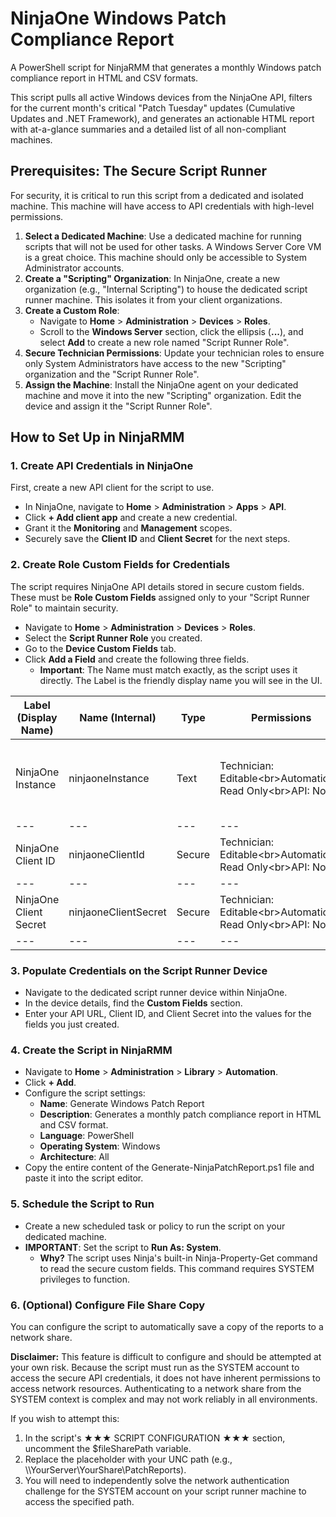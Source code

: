# **NinjaOne Windows Patch Compliance Report**

A PowerShell script for NinjaRMM that generates a monthly Windows patch compliance report in HTML and CSV formats.

This script pulls all active Windows devices from the NinjaOne API, filters for the current month's critical "Patch Tuesday" updates (Cumulative Updates and .NET Framework), and generates an actionable HTML report with at-a-glance summaries and a detailed list of all non-compliant machines.

## **Prerequisites: The Secure Script Runner**

For security, it is critical to run this script from a dedicated and isolated machine. This machine will have access to API credentials with high-level permissions.

1. **Select a Dedicated Machine**: Use a dedicated machine for running scripts that will not be used for other tasks. A Windows Server Core VM is a great choice. This machine should only be accessible to System Administrator accounts.
2. **Create a "Scripting" Organization**: In NinjaOne, create a new organization (e.g., "Internal Scripting") to house the dedicated script runner machine. This isolates it from your client organizations.
3. **Create a Custom Role**:
    - Navigate to **Home** > **Administration** > **Devices** > **Roles**.
    - Scroll to the **Windows Server** section, click the ellipsis (**...**), and select **Add** to create a new role named "Script Runner Role".
4. **Secure Technician Permissions**: Update your technician roles to ensure only System Administrators have access to the new "Scripting" organization and the "Script Runner Role".
5. **Assign the Machine**: Install the NinjaOne agent on your dedicated machine and move it into the new "Scripting" organization. Edit the device and assign it the "Script Runner Role".

## **How to Set Up in NinjaRMM**

### **1\. Create API Credentials in NinjaOne**

First, create a new API client for the script to use.

- In NinjaOne, navigate to **Home** > **Administration** > **Apps** > **API**.
- Click **\+ Add client app** and create a new credential.
- Grant it the **Monitoring** and **Management** scopes.
- Securely save the **Client ID** and **Client Secret** for the next steps.

### **2\. Create Role Custom Fields for Credentials**

The script requires NinjaOne API details stored in secure custom fields. These must be **Role Custom Fields** assigned only to your "Script Runner Role" to maintain security.

- Navigate to **Home** > **Administration** > **Devices** > **Roles**.
- Select the **Script Runner Role** you created.
- Go to the **Device Custom Fields** tab.
- Click **Add a Field** and create the following three fields.
  - **Important**: The Name must match exactly, as the script uses it directly. The Label is the friendly display name you will see in the UI.

| **Label (Display Name)** | **Name (Internal)** | **Type** | **Permissions** | **Description** |
| --- | --- | --- | --- | --- |
| NinjaOne Instance | ninjaoneInstance | Text | Technician: Editable&lt;br&gt;Automations: Read Only&lt;br&gt;API: None | Stores the name of your NinjaOne Instance (e.g., app.ninjarmm.com or eu.ninjarmm.com) |
| --- | --- | --- | --- | --- |
| NinjaOne Client ID | ninjaoneClientId | Secure | Technician: Editable&lt;br&gt;Automations: Read Only&lt;br&gt;API: None | Stores the API Client ID |
| --- | --- | --- | --- | --- |
| NinjaOne Client Secret | ninjaoneClientSecret | Secure | Technician: Editable&lt;br&gt;Automations: Read Only&lt;br&gt;API: None | Stores the API Client Secret |
| --- | --- | --- | --- | --- |

### **3\. Populate Credentials on the Script Runner Device**

- Navigate to the dedicated script runner device within NinjaOne.
- In the device details, find the **Custom Fields** section.
- Enter your API URL, Client ID, and Client Secret into the values for the fields you just created.

### **4\. Create the Script in NinjaRMM**

- Navigate to **Home** > **Administration** > **Library** > **Automation**.
- Click **\+ Add**.
- Configure the script settings:
  - **Name**: Generate Windows Patch Report
  - **Description**: Generates a monthly patch compliance report in HTML and CSV format.
  - **Language**: PowerShell
  - **Operating System**: Windows
  - **Architecture**: All
- Copy the entire content of the Generate-NinjaPatchReport.ps1 file and paste it into the script editor.

### **5\. Schedule the Script to Run**

- Create a new scheduled task or policy to run the script on your dedicated machine.
- **IMPORTANT**: Set the script to **Run As: System**.
  - **Why?** The script uses Ninja's built-in Ninja-Property-Get command to read the secure custom fields. This command requires SYSTEM privileges to function.

### **6\. (Optional) Configure File Share Copy**

You can configure the script to automatically save a copy of the reports to a network share.

**Disclaimer:** This feature is difficult to configure and should be attempted at your own risk. Because the script must run as the SYSTEM account to access the secure API credentials, it does not have inherent permissions to access network resources. Authenticating to a network share from the SYSTEM context is complex and may not work reliably in all environments.

If you wish to attempt this:

1. In the script's ★★★ SCRIPT CONFIGURATION ★★★ section, uncomment the $fileSharePath variable.
2. Replace the placeholder with your UNC path (e.g., \\\\YourServer\\YourShare\\PatchReports).
3. You will need to independently solve the network authentication challenge for the SYSTEM account on your script runner machine to access the specified path.
